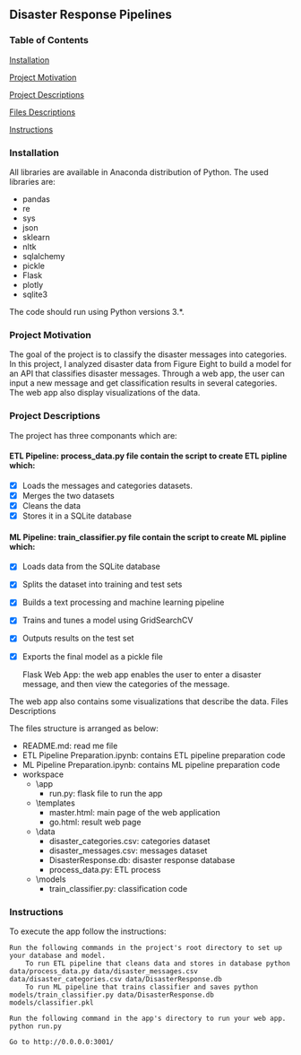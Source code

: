 ## Disaster Response Pipelines
### Table of Contents

[Installation](#Installation)

[Project Motivation](#Motivation)

[Project Descriptions](#Descriptions)

[Files Descriptions](#Description)

[Instructions](#Instructions)

### Installation<a name="Installation"></a>

All libraries are available in Anaconda distribution of Python. The used libraries are:

- pandas
- re
- sys
- json
- sklearn
- nltk
- sqlalchemy
- pickle
- Flask
- plotly
- sqlite3

The code should run using Python versions 3.*.

### Project Motivation<a name="Motivation"></a>

The goal of the project is to classify the disaster messages into categories. In this project, I analyzed disaster data from Figure Eight to build a model for an API that classifies disaster messages. Through a web app, the user can input a new message and get classification results in several categories. The web app also display visualizations of the data.

### Project Descriptions<a name="Description"></a>

The project has three componants which are:

#### ETL Pipeline: process_data.py file contain the script to create ETL pipline which:

- [x] Loads the messages and categories datasets.
- [x] Merges the two datasets
- [x] Cleans the data
- [x] Stores it in a SQLite database

#### ML Pipeline: train_classifier.py file contain the script to create ML pipline which:

- [x] Loads data from the SQLite database
- [x] Splits the dataset into training and test sets
- [x] Builds a text processing and machine learning pipeline
- [x] Trains and tunes a model using GridSearchCV
- [x] Outputs results on the test set
- [x] Exports the final model as a pickle file

    Flask Web App: the web app enables the user to enter a disaster message, and then view the categories of the message.

The web app also contains some visualizations that describe the data.
Files Descriptions

The files structure is arranged as below:

- README.md: read me file
- ETL Pipeline Preparation.ipynb: contains ETL pipeline preparation code
- ML Pipeline Preparation.ipynb: contains ML pipeline preparation code
- workspace
	- \app
		- run.py: flask file to run the app
	- \templates
		- master.html: main page of the web application 
		- go.html: result web page
	- \data
		- disaster_categories.csv: categories dataset
		- disaster_messages.csv: messages dataset
		- DisasterResponse.db: disaster response database
		- process_data.py: ETL process
	- \models
		- train_classifier.py: classification code

### Instructions<a name="Instruction"></a>

To execute the app follow the instructions:

    Run the following commands in the project's root directory to set up your database and model.
        To run ETL pipeline that cleans data and stores in database python data/process_data.py data/disaster_messages.csv data/disaster_categories.csv data/DisasterResponse.db
        To run ML pipeline that trains classifier and saves python models/train_classifier.py data/DisasterResponse.db models/classifier.pkl

    Run the following command in the app's directory to run your web app. python run.py

    Go to http://0.0.0.0:3001/
